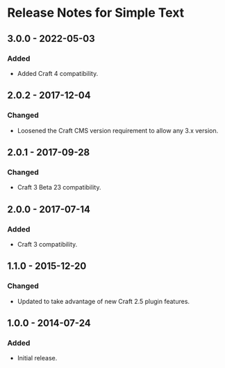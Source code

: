 # Release Notes for Simple Text

## 3.0.0 - 2022-05-03

### Added
- Added Craft 4 compatibility.

## 2.0.2 - 2017-12-04

### Changed
- Loosened the Craft CMS version requirement to allow any 3.x version.

## 2.0.1 - 2017-09-28

### Changed
- Craft 3 Beta 23 compatibility.

## 2.0.0 - 2017-07-14

### Added
- Craft 3 compatibility.

## 1.1.0 - 2015-12-20

### Changed
- Updated to take advantage of new Craft 2.5 plugin features.

## 1.0.0 - 2014-07-24

### Added
- Initial release.
